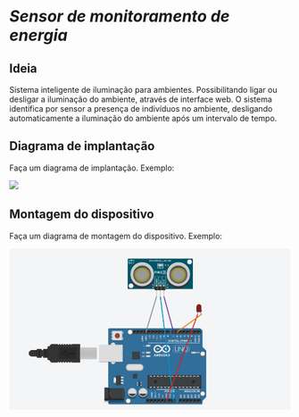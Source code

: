 # *Sensor de monitoramento de energia*

## Ideia

  Sistema inteligente de iluminação para ambientes. Possibilitando ligar ou desligar a iluminação do ambiente, através de interface web.
	O sistema identifica por sensor a presença de indivíduos no ambiente, desligando automaticamente a iluminação do ambiente após um intervalo de tempo.


## Diagrama de implantação

Faça um diagrama de implantação. Exemplo:

![](implantacao.png)


## Montagem do dispositivo

Faça um diagrama de montagem do dispositivo. Exemplo:

![](Montagem_Sistema.PNG)


